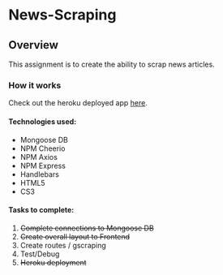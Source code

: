 # News-Scraping

## Overview

This assignment is to create the ability to scrap news articles.

### How it works

Check out the heroku deployed app [here]().

#### Technologies used:
- Mongoose DB
- NPM Cheerio
- NPM Axios
- NPM Express
- Handlebars
- HTML5
- CS3

#### Tasks to complete:
1. ~~Complete connections to Mongoose DB~~
1. ~~Create overall layout to Frontend~~
1. Create routes / gscraping
1. Test/Debug
1. ~~Heroku deployment~~
